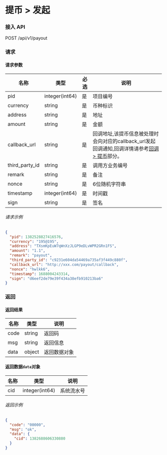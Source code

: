 # 提币 > 发起

### 接入 API

POST /api/v1/payout

### 请求

#### 请求参数

| 名称               | 类型             | 必选 | 说明      |
| ---------------- | -------------- | -- | ------- |
| pid              | integer(int64) | 是  | 项目编号    |
| currency         | string         | 是  | 币种标识    |
| address          | string         | 是  | 地址      |
| amount           | string         | 是  | 金额      |
| callback\_url    | string         | 是  | 回调地址,该提币信息被处理时会向对应的callback_url发起回调通知,回调详情请参考[回调 > 提币](../callback/hui-tiao-ti-bi.md "mention")部分。    |
| third\_party\_id | string         | 是  | 调用方业务编号 |
| remark           | string         | 是  | 备注      |
| nonce            | string         | 是  | 6位随机字符串 |
| timestamp        | integer(int64) | 是  | 时间戳     |
| sign             | string         | 是  | 签名      |

###### 请求示例

```json
{
  "pid": 1382528827416576,
  "currency": "195@195",
  "address": "TXsmKpEuW7qWnXzJLGP9eDLvWPR2GRn1FS",
  "amount": "1.1",
  "remark": "payout",
  "third_party_id": "c9231e604da54469a735af3f449c880f",
  "callback_url": "http://xxx.com/payout/callback",
  "nonce": "hwlkk6",
  "timestamp": 1688004243314,
  "sign": "d6eef2de79e39f434a38efb910213ba6"
}
```

### 返回

#### 返回结果

| 名称   | 类型     | 说明     |
| ---- | ------ | ------ |
| code | string | 返回码    |
| msg  | string | 返回信息   |
| data | object | 返回数据对象 |

#### 返回数据`data`对象

| 名称  | 类型             | 说明    |
| --- | -------------- | ----- |
| cid | integer(int64) | 系统流水号 |

###### 返回示例

```json
{
  "code": "00000",
  "msg": "ok",
  "data": {
    "cid": 1382688606330880
  }
}
```
